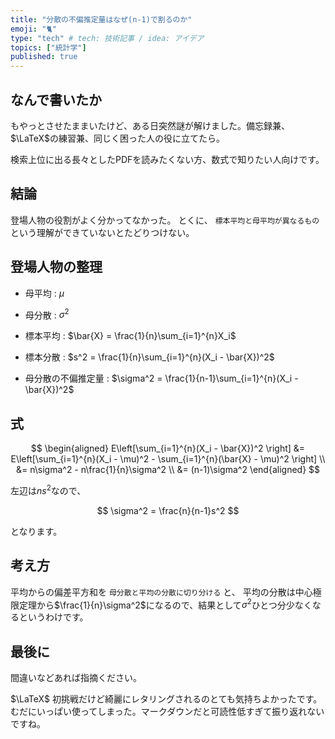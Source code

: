 ```yaml
---
title: "分散の不偏推定量はなぜ(n-1)で割るのか"
emoji: "🐈"
type: "tech" # tech: 技術記事 / idea: アイデア
topics: ["統計学"]
published: true
---
```


## なんで書いたか

もやっとさせたままいたけど、ある日突然謎が解けました。備忘録兼、$\LaTeX$の練習兼、同じく困った人の役に立てたら。

検索上位に出る長々としたPDFを読みたくない方、数式で知りたい人向けです。

## 結論

登場人物の役割がよく分かってなかった。
とくに、 `標本平均と母平均が異なるもの` という理解ができていないとたどりつけない。

## 登場人物の整理

- 母平均 : $\mu$ 
- 母分散 : $\sigma^2$
- 標本平均 : $\bar{X} = \frac{1}{n}\sum_{i=1}^{n}X_i$ 
- 標本分散 : $s^2 = \frac{1}{n}\sum_{i=1}^{n}(X_i - \bar{X})^2$ 

- 母分散の不偏推定量 : $\sigma^2 = \frac{1}{n-1}\sum_{i=1}^{n}(X_i - \bar{X})^2$

## 式

$$ 
\begin{aligned}
E\left[\sum_{i=1}^{n}(X_i - \bar{X})^2 \right] &= E\left[\sum_{i=1}^{n}(X_i - \mu)^2 - \sum_{i=1}^{n}(\bar{X} - \mu)^2 \right] \\
&= n\sigma^2 - n\frac{1}{n}\sigma^2 \\
&= (n-1)\sigma^2
\end{aligned}
$$

左辺は$ns^2$なので、

$$
\sigma^2 = \frac{n}{n-1}s^2
$$

となります。

## 考え方

平均からの偏差平方和を `母分散と平均の分散に切り分ける` と、
平均の分散は中心極限定理から$\frac{1}{n}\sigma^2$になるので、結果として$\sigma^2$ひとつ分少なくなるというわけです。

## 最後に
間違いなどあれば指摘ください。

$\LaTeX$ 初挑戦だけど綺麗にレタリングされるのとても気持ちよかったです。むだにいっぱい使ってしまった。マークダウンだと可読性低すぎて振り返れないですね。